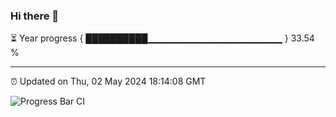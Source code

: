 ### Hi there 👋

⏳ Year progress { ██████████▁▁▁▁▁▁▁▁▁▁▁▁▁▁▁▁▁▁▁▁ } 33.54 %

---

⏰ Updated on Thu, 02 May 2024 18:14:08 GMT

![Progress Bar CI](https://github.com/liununu/liununu/workflows/Progress%20Bar%20CI/badge.svg)
